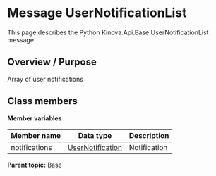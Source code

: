 # Message UserNotificationList

This page describes the Python Kinova.Api.Base.UserNotificationList message.

## Overview / Purpose

Array of user notifications

## Class members

 **Member variables** 

|Member name|Data type|Description|
|-----------|---------|-----------|
|notifications| [UserNotification](msg_Base_UserNotification.md#)|Notification|

**Parent topic:** [Base](../references/summary_Base.md)

